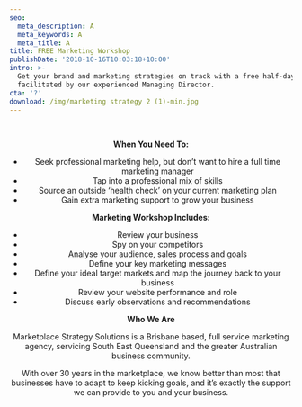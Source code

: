 ```yaml
---
seo:
  meta_description: A
  meta_keywords: A
  meta_title: A
title: FREE Marketing Workshop
publishDate: '2018-10-16T10:03:18+10:00'
intro: >-
  Get your brand and marketing strategies on track with a free half-day workshop
  facilitated by our experienced Managing Director.
cta: '?'
download: /img/marketing strategy 2 (1)-min.jpg
---
```

<br>

<Center>

<p>

</p>

<p>

**When You Need To:**

* Seek professional marketing help, but don’t want to hire a full time marketing manager
* Tap into a professional mix of skills
* Source an outside ‘health check’ on your current marketing plan
* Gain extra marketing support to grow your business 

</p>

<p>

**Marketing Workshop Includes:**

* Review your business
* Spy on your competitors 
* Analyse your audience, sales process and goals
* Define your key marketing messages
* Define your ideal target markets and map the journey back to your business
* Review your website performance and role 
* Discuss early observations and recommendations

</p>

<p>

**Who We Are**

</p>

<p>

Marketplace Strategy Solutions is a Brisbane based, full service marketing agency, servicing South East Queensland and the greater Australian business community.

With over 30 years in the marketplace, we know better than most that businesses have to adapt to keep kicking goals, and it’s exactly the support we can provide to you and your business.

</p>

<Center/>
